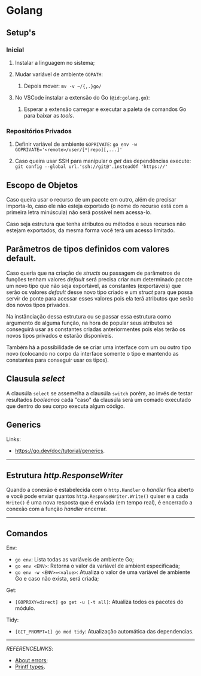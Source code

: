# Golang

## Setup's

### Inicial

1. Instalar a linguagem no sistema;

1. Mudar variável de ambiente `GOPATH`:
    1. Depois mover: `mv -v ~/{,.}go/`

1. No VSCode instalar a extensão do Go (`@id:golang.go`):
    1. Esperar a extensão carregar e executar a paleta de comandos Go para baixar as _tools_.

### Repositórios Privados

1. Definir variável de ambiente `GOPRIVATE`:
    `go env -w GOPRIVATE='<remote>/user/[*|repo][,...]'`

1. Caso queira usar SSH para manipular o _get_ das dependências execute:
    `git config --global url.'ssh://git@'.insteadOf 'https://'`

## Escopo de Objetos

Caso queira usar o recurso de um pacote em outro, além de precisar importa-lo, caso ele não esteja exportado (o nome do recurso está com a primeira letra minúscula) não será possível nem acessa-lo.

Caso seja estrutura que tenha atributos ou métodos e seus recursos não estejam exportados, da mesma forma você terá um acesso limitado.

## Parâmetros de tipos definidos com valores default.

Caso queria que na criação de *structs* ou passagem de parâmetros de funções tenham valores *default* será precisa criar num determinado pacote um novo tipo que não seja exportável, as constantes (exportáveis) que serão os valores *default* desse novo tipo criado e um *struct* para que possa servir de ponte para acessar esses valores pois ela terá atributos que serão dos novos tipos privados.

Na instânciação dessa estrutura ou se passar essa estrutura como argumento de alguma função, na hora de popular seus atributos só conseguirá usar as constantes criadas anteriormentes pois elas terão os novos tipos privados e estarão disponíveis.

Também há a possibilidade de se criar uma interface com um ou outro tipo novo (colocando no corpo da interface somente o tipo e mantendo as constantes para conseguir usar os tipos).

## Clausula *select*

A clausúla `select` se assemelha a clausúla `switch` porém, ao invés de testar resultados *booleanos* cada "caso" da clausúla será um comado executado que dentro do seu corpo executa algum código.

## Generics

Links:

- <https://go.dev/doc/tutorial/generics>.

---

## Estrutura *http.ResponseWriter*

Quando a conexão é estabelecida com o `http.Handler` o *handler* fica aberto e você pode enviar quantos `http.ResponseWriter.Write()` quiser e a cada `Write()` é uma nova resposta que é enviada (em tempo real), é encerrado a conexão com a função *handler* encerrar.

---

## Comandos

Env:

- `go env`: Lista todas as variáveis de ambiente Go;
- `go env <ENV>`: Retorna o valor da variável de ambient especificada;
- `go env -w <ENV>=<value>`: Atualiza o valor de uma variável de ambiente Go e caso não exista, será criada;

Get:

- `[GOPROXY=direct] go get -u [-t all]`: Atualiza todos os pacotes do módulo.

Tidy:

- `[GIT_PROMPT=1] go mod tidy`: Atualização automática das dependencias.

---

_REFERENCELINKS_:

- [About errors](https://earthly.dev/blog/golang-errors/);
- [Printf types](https://yourbasic.org/golang/fmt-printf-reference-cheat-sheet/).

